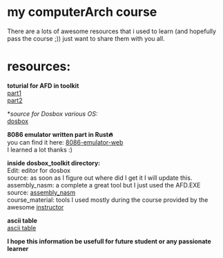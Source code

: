 # my computerArch course

There are a lots of awesome resources that i used to learn (and hopefully pass the course ;)) 
just want to share them with you all.


# resources:

**toturial for AFD in toolkit**
  <br/>[part1](https://wetolearn.blogspot.com/2013/09/8086-assembly-debugging-with-afd.html)
  <br/>[part2](https://wetolearn.blogspot.com/2013/10/8086-assembly-debugging-with-afd-advance.html)

**source for Dosbox various OS:*
  <br/>[dosbox](https://www.dosbox.com/download.php)

**8086 emulator written part in Rust🔥**
  <br/>you can find it here: [8086-emulator-web](https://github.com/YJDoc2/8086-emulator-web)
  <br/>I learned a lot thanks :)

**inside dosbox_toolkit directory:**
  <br/>Edit: editor for dosbox
    <br/>source: as soon as I figure out where did I get it I will update this.
  <br/>assembly_nasm: a complete a great tool but I just used the AFD.EXE
    <br/>source: [assembly_nasm](https://github.com/soothscier/assembly-nasm)
  <br/>course_material: tools I used mostly during the course provided by the awesome [instructor](https://sites.google.com/view/camilovalderrama/)
  
**ascii table**
<br />[ascii table](https://ss64.com/ascii.html)
  

  **I hope this information be usefull for future student or any passionate learner**
